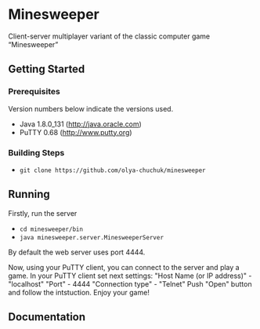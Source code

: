 # Minesweeper
Client-server multiplayer variant of the classic computer game “Minesweeper”

## Getting Started

### Prerequisites

Version numbers below indicate the versions used.

 * Java 1.8.0_131 (http://java.oracle.com)
 * PuTTY 0.68 (http://www.putty.org)
 
### Building Steps

 * ```git clone https://github.com/olya-chuchuk/minesweeper```
 
## Running

Firstly, run the server

 * ```cd minesweeper/bin```
 * ```java minesweeper.server.MinesweeperServer```
 
 By default the web server uses port 4444.
 
 Now, using your PuTTY client, you can connect to the server and play a game.
 In your PuTTY client set next settings:
 "Host Name (or IP address)" - "localhost"
 "Port" - 4444
 "Connection type" - "Telnet"
 Push "Open" button and follow the intstuction. Enjoy your game!

## Documentation


